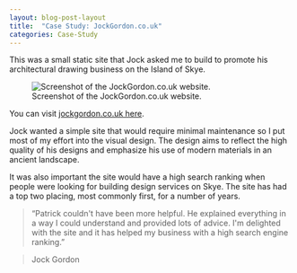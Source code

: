 ```yaml
---
layout: blog-post-layout
title:  "Case Study: JockGordon.co.uk"
categories: Case-Study
---
```


This was a small static site that Jock asked me to build to promote his architectural drawing business on the Island of Skye.

<figure>
  <img src="/blog/img/2014/jan/2014-01-11-case-website-jock-gordon.jpg" alt="Screenshot of the JockGordon.co.uk website." style="max-width:700px;">
  <figcaption>Screenshot of the JockGordon.co.uk website.</figcaption>
</figure>

You can visit <a href="http://www.jockgordon.co.uk" title="Open the jockgordon.co.uk website in a new window." target="_blank">jockgordon.co.uk here</a>.

Jock wanted a simple site that would require minimal maintenance so I put most of my effort into the visual design. The design aims to reflect the high quality of his designs and emphasize his use of modern materials in an ancient landscape.

It was also important the site would have a high search ranking when people were looking for building design services on Skye. The site has had a top two placing, most commonly first, for a number of years.

> &#8220;Patrick couldn't have been more helpful. He explained everything in a way I could understand and provided lots of advice.
I'm delighted with the site and it has helped my business with a high search engine ranking.&#8221;

> Jock Gordon